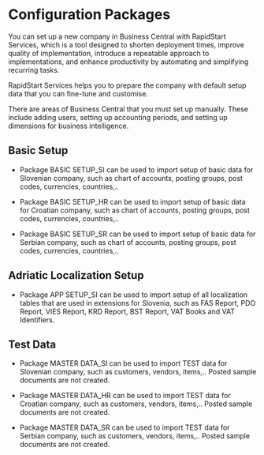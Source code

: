 # Configuration Packages

You can set up a new company in Business Central with RapidStart Services, which is a tool designed to shorten deployment times, improve quality of implementation, introduce a repeatable approach to implementations, and enhance productivity by automating and simplifying recurring tasks.

RapidStart Services helps you to prepare the company with default setup data that you can fine-tune and customise.

There are areas of Business Central that you must set up manually. These include adding users, setting up accounting periods, and setting up dimensions for business intelligence.

## Basic Setup
- Package BASIC SETUP_SI can be used to import setup of basic data for Slovenian company, such as chart of accounts, posting groups, post codes, currencies, countries,..<br>

- Package BASIC SETUP_HR can be used to import setup of basic data for Croatian company, such as chart of accounts, posting groups, post codes, currencies, countries,..<br>

- Package BASIC SETUP_SR can be used to import setup of basic data for Serbian company, such as chart of accounts, posting groups, post codes, currencies, countries,..

## Adriatic Localization Setup
- Package APP SETUP_SI can be used to import setup of all localization tables that are used in extensions for Slovenia, such as FAS Report, PDO Report, VIES Report, KRD Report, BST Report, VAT Books and VAT Identifiers.

## Test Data
- Package MASTER DATA_SI can be used to import TEST data for Slovenian company, such as customers, vendors, items,.. Posted sample documents are not created.<br>

- Package MASTER DATA_HR can be used to import TEST data for Croatian company, such as customers, vendors, items,.. Posted sample documents are not created.

- Package MASTER DATA_SR can be used to import TEST data for Serbian company, such as customers, vendors, items,.. Posted sample documents are not created.